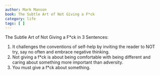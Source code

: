 ```yaml
---
author: Mark Manson
book: The Subtle Art of Not Giving a F*ck
category: life
tags: [ ]
---
```

The Subtle Art of Not Giving a F*ck in 3 Sentences:
1. It challenges the conventions of self-help by inviting the reader to NOT try, say no often and embrace negative thinking. 
2. Not giving a f*ck is about being comfortable with being different and caring about something more important than adversity. 
3. You must give a f*ck about something.